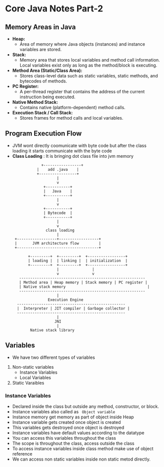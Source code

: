 # Core Java Notes Part-2
## Memory Areas in Java
- **Heap:**
  - Area of memory where Java objects (instances) and instance variables are stored.
- **Stack:**
  - Memory area that stores local variables and method call information. Local variables exist only as long as the method/block is executing.
- **Method Area (Static/Class Area):**
  - Stores class-level data such as static variables, static methods, and bytecodes of methods.
- **PC Register:**
  - A per-thread register that contains the address of the current instruction being executed.
- **Native Method Stack:**
  - Contains native (platform-dependent) method calls.
- **Execution Stack / Call Stack:**
  - Stores frames for method calls and local variables.


## Program Execution Flow
- JVM wont directly coomunicate with byte code but after the class loading it starts communicate with the byte code
- **Class Loading** : It is bringing dot class file into jvm memory
  ```
               +-----------------+
             |    add .java    |
             +-----------------+
                      |
                      v
                +-----------+
                |   Java    |
                +-----------+
                      |
                      v
                +-----------+
                | Bytecode  |
                +-----------+
                      |
                      v
                 class loading
                      |
   +------------------+------------------+
   |       JVM architecture flow         |
   +-------------------------------------+

         +---------+  +---------+  +-----------------+
         | loading |  | linking |  | initialization  |
         +---------+  +---------+  +-----------------+
                      |               |
                      v               v
     ---------------------------------------------------------
     | Method area | Heap memory | Stack memory | PC register |
     | Native stack memory                                     |
     ---------------------------------------------------------
                      |
                  Execution Engine
    -------------------------------------------------
    |  Interpreter | JIT compiler | Garbage collector |
    -------------------------------------------------
                      |
                     JNI
                      |
          Native stack library
  ```
## Variables
- We have two different types of variables
1. Non-static variables
   - Instance Variables
   - Local Variables
2. Static Varaibles

###  Instance Variables
- Declared inside the class but outside any method, constructor, or block.
- Instance variables also called as ` Object variable`
- Instance memory get memory as part of object inside Heap
- Instance variable gets created once object is created
- This variables gets destroyed once object is destroyed
- Instance variables have default values according to the datatype
- You can access this variables throughout the class
- The scope is throughout the class, access outside the class
- To access instance variables inside class method make use of object reference
- We can access  non static variables inside non static metod directly.
  



















